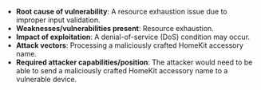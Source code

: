 - **Root cause of vulnerability**: A resource exhaustion issue due to improper input validation.
- **Weaknesses/vulnerabilities present**: Resource exhaustion.
- **Impact of exploitation**: A denial-of-service (DoS) condition may occur.
- **Attack vectors**: Processing a maliciously crafted HomeKit accessory name.
- **Required attacker capabilities/position**: The attacker would need to be able to send a maliciously crafted HomeKit accessory name to a vulnerable device.